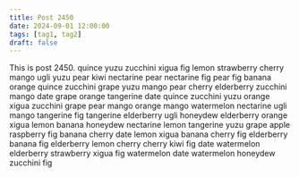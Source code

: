```yaml
---
title: Post 2450
date: 2024-09-01 12:00:00
tags: [tag1, tag2]
draft: false
---
```

This is post 2450.
quince
yuzu
zucchini
xigua
fig
lemon
strawberry
cherry
mango
ugli
yuzu
pear
kiwi
nectarine
pear
nectarine
fig
pear
fig
banana
orange
quince
zucchini
grape
yuzu
mango
pear
cherry
elderberry
zucchini
mango
date
grape
orange
tangerine
date
quince
zucchini
yuzu
orange
xigua
zucchini
grape
pear
mango
orange
mango
watermelon
nectarine
ugli
mango
tangerine
fig
tangerine
elderberry
ugli
honeydew
elderberry
orange
xigua
lemon
banana
honeydew
nectarine
lemon
tangerine
yuzu
grape
apple
raspberry
fig
banana
cherry
date
lemon
xigua
banana
cherry
fig
elderberry
banana
fig
elderberry
lemon
cherry
cherry
kiwi
fig
date
watermelon
elderberry
strawberry
xigua
fig
watermelon
date
watermelon
honeydew
zucchini
fig
